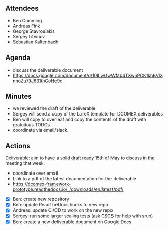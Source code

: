 ## Attendees

* Ben Cumming
* Andreas Fink
* George Stavroulakis
* Sergey Litvinov
* Sebastian Kaltenbach

## Agenda

- discuss the deliverable document
- https://docs.google.com/document/d/10ILwGwWMb4TXwnPCK1khBVI3nhoZu79J631thGoHc9c

## Minutes

- we reviewed the draft of the deliverable
- Sergey will send a copy of the LaTeX template for DCOMEX deliverables
- Ben will copy to overleaf and copy the contents of the draft with gratuitous TODOs
- coordinate via email/slack.

## Actions

Deliverable: aim to have a solid draft ready 15th of May to discuss in the meeting that week.
- coordinate over email
- Link to a pdf of the latest documentation for the deliverable
- https://dcomex-framework-prototype.readthedocs.io/_/downloads/en/latest/pdf/


- [x] Ben: create new repository
- [x] Ben: update ReadTheDocs hooks to new repo
- [x] Andreas: update CI/CD to work on the new repo
- [x] Sergey: run some larger scaling tests (ask CSCS for help with srun)
- [x] Ben: create a new deliverable document on Google Docs
